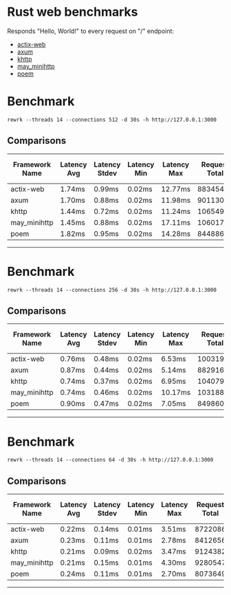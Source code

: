 # Rust web benchmarks

Responds "Hello, World!" to every request on "/" endpoint:

- [actix-web](benchmark/hello-world/actix-web/src/main.rs)
- [axum](benchmark/hello-world/axum/src/main.rs)
- [khttp](benchmark/hello-world/khttp/src/main.rs)
- [may_minihttp](benchmark/hello-world/may_minihttp/src/main.rs)
- [poem](benchmark/hello-world/poem/src/main.rs)

# Benchmark
`rewrk --threads 14 --connections 512 -d 30s -h http://127.0.0.1:3000`
## Comparisons

| Framework Name | Latency Avg | Latency Stdev | Latency Min | Latency Max | Request Total | Request Req/Sec | Transfer Total | Transfer Rate | Max. Memory Usage |
|---|---|---|---|---|---|---|---|---|---|
|actix-web|1.74ms|0.99ms|0.02ms|12.77ms|8834540|294482.41|1.07GB|36.51MB/Sec|11.8MB|
|axum|1.70ms|0.88ms|0.02ms|11.98ms|9011306|300391.76|1.09GB|37.24MB/Sec|16.7MB|
|khttp|1.44ms|0.72ms|0.02ms|11.24ms|10654993|355189.40|1.40GB|47.76MB/Sec|1.6MB|
|may_minihttp|1.45ms|0.88ms|0.02ms|17.11ms|10601768|353383.70|1.39GB|47.52MB/Sec|43.1MB|
|poem|1.82ms|0.95ms|0.02ms|14.28ms|8448862|281641.16|1.02GB|34.92MB/Sec|22.0MB|

---

# Benchmark
`rewrk --threads 14 --connections 256 -d 30s -h http://127.0.0.1:3000`
## Comparisons

| Framework Name | Latency Avg | Latency Stdev | Latency Min | Latency Max | Request Total | Request Req/Sec | Transfer Total | Transfer Rate | Max. Memory Usage |
|---|---|---|---|---|---|---|---|---|---|
|actix-web|0.76ms|0.48ms|0.02ms|6.53ms|10031938|334395.98|1.21GB|41.46MB/Sec|7.7MB|
|axum|0.87ms|0.44ms|0.02ms|5.14ms|8829165|294312.12|1.07GB|36.49MB/Sec|10.2MB|
|khttp|0.74ms|0.37ms|0.02ms|6.95ms|10407988|346929.36|1.37GB|46.65MB/Sec|1.7MB|
|may_minihttp|0.74ms|0.46ms|0.02ms|10.17ms|10318865|343981.35|1.36GB|46.25MB/Sec|26.2MB|
|poem|0.90ms|0.47ms|0.02ms|7.05ms|8498602|283294.12|1.03GB|35.12MB/Sec|13.8MB|

---

# Benchmark
`rewrk --threads 14 --connections 64 -d 30s -h http://127.0.0.1:3000`
## Comparisons

| Framework Name | Latency Avg | Latency Stdev | Latency Min | Latency Max | Request Total | Request Req/Sec | Transfer Total | Transfer Rate | Max. Memory Usage |
|---|---|---|---|---|---|---|---|---|---|
|actix-web|0.22ms|0.14ms|0.01ms|3.51ms|8722086|290740.10|1.06GB|36.05MB/Sec|4.8MB|
|axum|0.23ms|0.11ms|0.01ms|2.78ms|8412656|280429.48|1.02GB|34.77MB/Sec|5.7MB|
|khttp|0.21ms|0.09ms|0.02ms|3.47ms|9124382|304146.55|1.20GB|40.90MB/Sec|1.6MB|
|may_minihttp|0.21ms|0.15ms|0.01ms|4.30ms|9280547|309354.56|1.22GB|41.60MB/Sec|13.5MB|
|poem|0.24ms|0.11ms|0.01ms|2.70ms|8073649|269124.70|1000.95MB|33.37MB/Sec|7.9MB|

---

